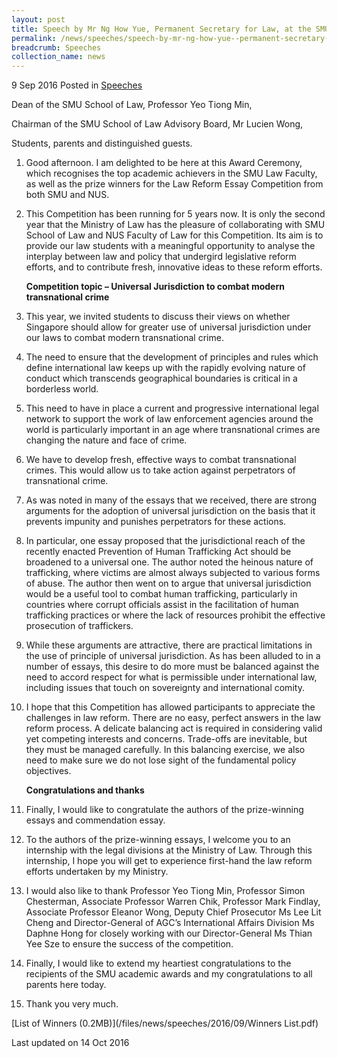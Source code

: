 ```yaml
---
layout: post
title: Speech by Mr Ng How Yue, Permanent Secretary for Law, at the SMU Award Ceremony 2016
permalink: /news/speeches/speech-by-mr-ng-how-yue--permanent-secretary-for-law--at-the-smu
breadcrumb: Speeches
collection_name: news
---
```


9 Sep 2016 Posted in [Speeches](/news/speeches)

Dean of the SMU School of Law, Professor Yeo Tiong Min,

Chairman of the SMU School of Law Advisory Board, Mr Lucien Wong,

Students, parents and distinguished guests.


 1. Good afternoon. I am delighted to be here at this Award Ceremony, which recognises the top academic achievers in the SMU Law Faculty, as well as the prize winners for the Law Reform Essay Competition from both SMU and NUS.


 2. This Competition has been running for 5 years now. It is only the second year that the Ministry of Law has the pleasure of collaborating with SMU School of Law and NUS Faculty of Law for this Competition. Its aim is to provide our law students with a meaningful opportunity to analyse the interplay between law and policy that undergird legislative reform efforts, and to contribute fresh, innovative ideas to these reform efforts. 
    
    **Competition topic – Universal Jurisdiction to combat modern transnational crime**


 3. This year, we invited students to discuss their views on whether Singapore should allow for greater use of universal jurisdiction under our laws to combat modern transnational crime.  


 4. The need to ensure that the development of principles and rules which define international law keeps up with the rapidly evolving nature of conduct which transcends geographical boundaries is critical in a borderless world.


 5. This need to have in place a current and progressive international legal network to support the work of law enforcement agencies around the world is particularly important in an age where transnational crimes are changing the nature and face of crime.


 6. We have to develop fresh, effective ways to combat transnational crimes. This would allow us to take action against perpetrators of transnational crime.


 7. As was noted in many of the essays that we received, there are strong arguments for the adoption of universal jurisdiction on the basis that it prevents impunity and punishes perpetrators for these actions.


 8. In particular, one essay proposed that the jurisdictional reach of the recently enacted Prevention of Human Trafficking Act should be broadened to a universal one. The author noted the heinous nature of trafficking, where victims are almost always subjected to various forms of abuse. The author then went on to argue that universal jurisdiction would be a useful tool to combat human trafficking, particularly in countries where corrupt officials assist in the facilitation of human trafficking practices or where the lack of resources prohibit the effective prosecution of traffickers.


 9. While these arguments are attractive, there are practical limitations in the use of principle of universal jurisdiction. As has been alluded to in a number of essays, this desire to do more must be balanced against the need to accord respect for what is permissible under international law, including issues that touch on sovereignty and international comity. 


10. I hope that this Competition has allowed participants to appreciate the challenges in law reform. There are no easy, perfect answers in the law reform process. A delicate balancing act is required in considering valid yet competing interests and concerns. Trade-offs are inevitable, but they must be managed carefully.  In this balancing exercise, we also need to make sure we do not lose sight of the fundamental policy objectives.
    
    **Congratulations and thanks**


11. Finally, I would like to congratulate the authors of the prize-winning essays and commendation essay.


12. To the authors of the prize-winning essays, I welcome you to an internship with the legal divisions at the Ministry of Law. Through this internship, I hope you will get to experience first-hand the law reform efforts undertaken by my Ministry. 


13. I would also like to thank Professor Yeo Tiong Min, Professor Simon Chesterman, Associate Professor Warren Chik, Professor Mark Findlay, Associate Professor Eleanor Wong, Deputy Chief Prosecutor Ms Lee Lit Cheng and Director-General of AGC’s International Affairs Division Ms Daphne Hong for closely working with our Director-General Ms Thian Yee Sze to ensure the success of the competition.


14. Finally, I would like to extend my heartiest congratulations to the recipients of the SMU academic awards and my congratulations to all parents here today.


15. Thank you very much.

[List of Winners (0.2MB)](/files/news/speeches/2016/09/Winners List.pdf)

<p class="right-side-updated">Last updated on 14 Oct 2016</p>



